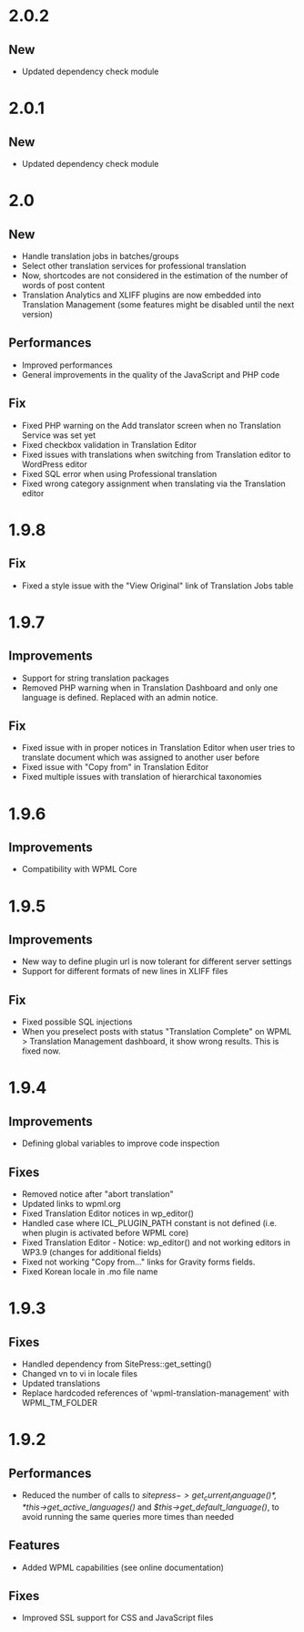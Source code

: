 # 2.0.2

## New
* Updated dependency check module

# 2.0.1

## New
* Updated dependency check module

# 2.0

## New
* Handle translation jobs in batches/groups
* Select other translation services for professional translation
* Now, shortcodes are not considered in the estimation of the number of words of post content 
* Translation Analytics and XLIFF plugins are now embedded into Translation Management (some features might be disabled until the next version)

## Performances
* Improved performances
* General improvements in the quality of the JavaScript and PHP code

## Fix
* Fixed PHP warning on the Add translator screen when no Translation Service was set yet
* Fixed checkbox validation in Translation Editor
* Fixed issues with translations when switching from Translation editor to WordPress editor
* Fixed SQL error when using Professional translation
* Fixed wrong category assignment when translating via the Translation editor

# 1.9.8

## Fix
* Fixed a style issue with the "View Original" link of Translation Jobs table

# 1.9.7

## Improvements
* Support for string translation packages 
* Removed PHP warning when in Translation Dashboard and only one language is defined. Replaced with an admin notice.

## Fix
* Fixed issue with in proper notices in Translation Editor when user tries to translate document which was assigned to another user before
* Fixed issue with "Copy from" in Translation Editor 
* Fixed multiple issues with translation of hierarchical taxonomies

# 1.9.6

## Improvements
* Compatibility with WPML Core

# 1.9.5

## Improvements
* New way to define plugin url is now tolerant for different server settings
* Support for different formats of new lines in XLIFF files

## Fix
* Fixed possible SQL injections
* When you preselect posts with status "Translation Complete" on WPML > Translation Management dashboard, it show wrong results. This is fixed now. 

# 1.9.4

## Improvements
* Defining global variables to improve code inspection

## Fixes
* Removed notice after "abort translation"
* Updated links to wpml.org
* Fixed Translation Editor notices in wp_editor()
* Handled case where ICL_PLUGIN_PATH constant is not defined (i.e. when plugin is activated before WPML core)
* Fixed Translation Editor - Notice: wp_editor() and not working editors in WP3.9 (changes for additional fields)
* Fixed not working "Copy from..." links for Gravity forms fields.
* Fixed Korean locale in .mo file name

# 1.9.3

## Fixes
* Handled dependency from SitePress::get_setting()
* Changed vn to vi in locale files
* Updated translations
* Replace hardcoded references of 'wpml-translation-management' with WPML_TM_FOLDER

# 1.9.2

## Performances
* Reduced the number of calls to *$sitepress->get_current_language()*, *$this->get_active_languages()* and *$this->get_default_language()*, to avoid running the same queries more times than needed

## Features
* Added WPML capabilities (see online documentation)

## Fixes
* Improved SSL support for CSS and JavaScript files
